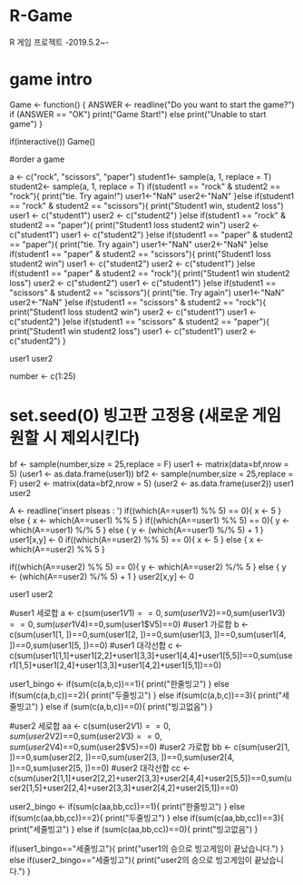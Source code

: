 # R-Game
R 게임 프로젝트 -2019.5.2~-
# game intro
Game <- function() {
  ANSWER <- readline("Do you want to start the game?")
  if (ANSWER == "OK")
    print("Game Start!")
  else
    print("Unable to start game")
}

if(interactive()) Game()

#order a game

a <- c("rock", "scissors", "paper")
student1<- sample(a, 1, replace = T)
student2<- sample(a, 1, replace = T)
if(student1 == "rock" & student2 == "rock"){
  print("tie. Try again!")
  user1<-"NaN"
  user2<-"NaN"
}else if(student1 == "rock" & student2 == "scissors"){
  print("Student1 win, student2 loss")
  user1 <- c("student1")
  user2 <- c("student2")
}else if(student1 == "rock" & student2 == "paper"){
  print("Student1 loss student2 win")
  user2 <- c("student1")
  user1 <- c("student2")
}else if(student1 == "paper" & student2 == "paper"){
  print("tie. Try again")
  user1<-"NaN"
  user2<-"NaN"
}else if(student1 == "paper" & student2 == "scissors"){
  print("Student1 loss student2 win")
  user1 <- c("student2")
  user2 <- c("student1")
}else if(student1 == "paper" & student2 == "rock"){
  print("Student1 win student2 loss")
  user2 <- c("student2")
  user1 <- c("student1")
}else if(student1 == "scissors" & student2 == "scissors"){
  print("tie. Try again")
  user1<-"NaN"
  user2<-"NaN"
}else if(student1 == "scissors" & student2 == "rock"){
  print("Student1 loss student2 win")
  user2 <- c("student1")
  user1 <- c("student2")
}else if(student1 == "scissors" & student2 == "paper"){
  print("Student1 win student2 loss")
  user1 <- c("student1")
  user2 <- c("student2")
}

user1
user2

number <- c(1:25)

# set.seed(0) 빙고판 고정용 (새로운 게임 원할 시 제외시킨다)
bf <- sample(number,size = 25,replace = F)
user1 <- matrix(data=bf,nrow = 5)
(user1 <- as.data.frame(user1))
bf2 <- sample(number,size = 25,replace = F)
user2 <- matrix(data=bf2,nrow = 5)
(user2 <- as.data.frame(user2))
user1
user2


A <- readline('insert plseas : ')
if((which(A==user1) %% 5) == 0){
  x <- 5
} else {
  x <- which(A==user1) %% 5
}
if((which(A==user1) %% 5) == 0){
  y <- which(A==user1) %/% 5
} else {
  y <- (which(A==user1) %/% 5) + 1
}
user1[x,y] <- 0
if((which(A==user2) %% 5) == 0){
  x <- 5
} else {
  x <- which(A==user2) %% 5
}

if((which(A==user2) %% 5) == 0){
  y <- which(A==user2) %/% 5
} else {
  y <- (which(A==user2) %/% 5) + 1
}
user2[x,y] <- 0

user1
user2

#user1 세로합
a <- c(sum(user1$V1)==0,sum(user1$V2)==0,sum(user1$V3)==0,sum(user1$V4)==0,sum(user1$V5)==0)
#user1 가로합
b <- c(sum(user1[1, ])==0,sum(user1[2, ])==0,sum(user1[3, ])==0,sum(user1[4, ])==0,sum(user1[5, ])==0)
#user1 대각선합
c <- c(sum(user1[1,1]+user1[2,2]+user1[3,3]+user1[4,4]+user1[5,5])==0,sum(user1[1,5]+user1[2,4]+user1[3,3]+user1[4,2]+user1[5,1])==0)

user1_bingo <- if(sum(c(a,b,c))==1){
  print("한줄빙고")
} else if(sum(c(a,b,c))==2){
  print("두줄빙고")
} else if(sum(c(a,b,c))==3){
  print("세줄빙고")
} else if (sum(c(a,b,c))==0){
  print("빙고없음")
}


#user2 세로합
aa <- c(sum(user2$V1)==0,sum(user2$V2)==0,sum(user2$V3)==0,sum(user2$V4)==0,sum(user2$V5)==0)
#user2 가로합
bb <- c(sum(user2[1, ])==0,sum(user2[2, ])==0,sum(user2[3, ])==0,sum(user2[4, ])==0,sum(user2[5, ])==0)
#user2 대각선합
cc <- c(sum(user2[1,1]+user2[2,2]+user2[3,3]+user2[4,4]+user2[5,5])==0,sum(user2[1,5]+user2[2,4]+user2[3,3]+user2[4,2]+user2[5,1])==0)

user2_bingo <- if(sum(c(aa,bb,cc))==1){
  print("한줄빙고")
} else if(sum(c(aa,bb,cc))==2){
  print("두줄빙고")
} else if(sum(c(aa,bb,cc))==3){
  print("세줄빙고")
} else if (sum(c(aa,bb,cc))==0){
  print("빙고없음")
}

if(user1_bingo=="세줄빙고"){
  print("user1의 승으로 빙고게임이 끝났습니다.")
} else if(user2_bingo=="세줄빙고"){
  print("user2의 승으로 빙고게임이 끝났습니다.")
}
